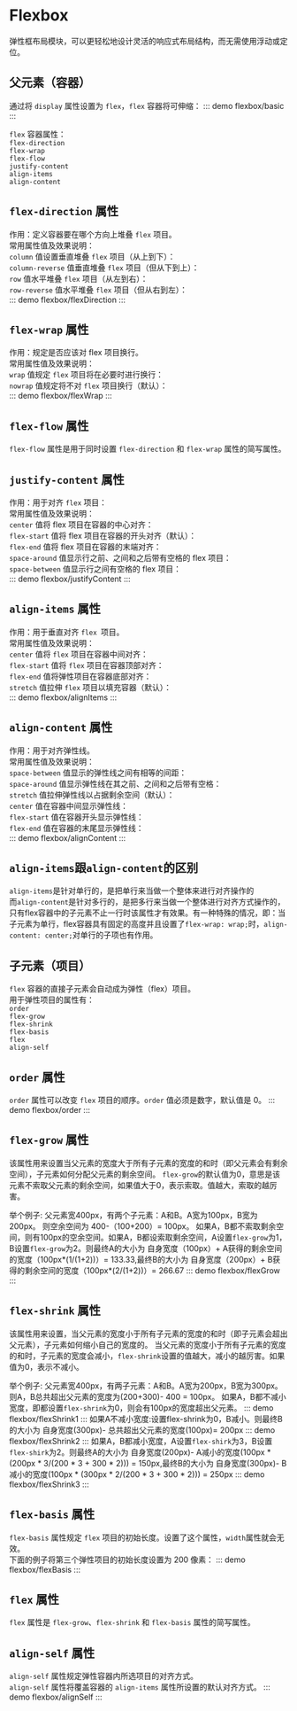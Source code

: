 # Flexbox
弹性框布局模块，可以更轻松地设计灵活的响应式布局结构，而无需使用浮动或定位。

## 父元素（容器）
通过将 `display` 属性设置为 `flex`，`flex` 容器将可伸缩：
::: demo
flexbox/basic
:::

`flex` 容器属性：<br>
`flex-direction`<br>
`flex-wrap`<br>
`flex-flow`<br>
`justify-content`<br>
`align-items`<br>
`align-content`<br>

## `flex-direction` 属性
作用：定义容器要在哪个方向上堆叠 `flex` 项目。<br>
常用属性值及效果说明：<br>
`column` 值设置垂直堆叠 `flex` 项目（从上到下）：<br>
`column-reverse` 值垂直堆叠 `flex` 项目（但从下到上）：<br>
`row` 值水平堆叠 `flex` 项目（从左到右）：<br>
`row-reverse` 值水平堆叠 `flex` 项目（但从右到左）：<br>
::: demo
flexbox/flexDirection
:::

## `flex-wrap` 属性
作用：规定是否应该对 flex 项目换行。<br>
常用属性值及效果说明：<br>
`wrap` 值规定 `flex` 项目将在必要时进行换行：<br>
`nowrap` 值规定将不对 `flex` 项目换行（默认）：<br>
::: demo
flexbox/flexWrap
:::

## `flex-flow` 属性
`flex-flow` 属性是用于同时设置 `flex-direction` 和 `flex-wrap` 属性的简写属性。

## `justify-content` 属性
作用：用于对齐 `flex` 项目：<br>
常用属性值及效果说明：<br>
`center` 值将 flex 项目在容器的中心对齐：<br>
`flex-start` 值将 flex 项目在容器的开头对齐（默认）：<br>
`flex-end` 值将 flex 项目在容器的末端对齐：<br>
`space-around` 值显示行之前、之间和之后带有空格的 flex 项目：<br>
`space-between` 值显示行之间有空格的 flex 项目：<br>
::: demo
flexbox/justifyContent
:::

## `align-items` 属性
作用：用于垂直对齐 `flex `项目。<br>
常用属性值及效果说明：<br>
`center` 值将 `flex` 项目在容器中间对齐：<br>
`flex-start` 值将 `flex` 项目在容器顶部对齐：<br>
`flex-end` 值将弹性项目在容器底部对齐：<br>
`stretch` 值拉伸 `flex` 项目以填充容器（默认）：<br>
::: demo
flexbox/alignItems
:::

## `align-content` 属性
作用：用于对齐弹性线。<br>
常用属性值及效果说明：<br>
`space-between` 值显示的弹性线之间有相等的间距：<br>
`space-around` 值显示弹性线在其之前、之间和之后带有空格：<br>
`stretch` 值拉伸弹性线以占据剩余空间（默认）：<br>
`center` 值在容器中间显示弹性线：<br>
`flex-start` 值在容器开头显示弹性线：<br>
`flex-end` 值在容器的末尾显示弹性线：<br>
::: demo
flexbox/alignContent
:::

## `align-items`跟`align-content`的区别
`align-items`是针对单行的，是把单行来当做一个整体来进行对齐操作的<br>
而`align-content`是针对多行的，是把多行来当做一个整体进行对齐方式操作的，只有flex容器中的子元素不止一行时该属性才有效果。有一种特殊的情况，即：当子元素为单行，flex容器具有固定的高度并且设置了`flex-wrap: wrap;`时，`align-content: center;`对单行的子项也有作用。

## 子元素（项目）
`flex` 容器的直接子元素会自动成为弹性（flex）项目。<br>
用于弹性项目的属性有：<br>
`order`<br>
`flex-grow`<br>
`flex-shrink`<br>
`flex-basis`<br>
`flex`<br>
`align-self`<br>

## `order` 属性
`order` 属性可以改变 `flex` 项目的顺序。`order` 值必须是数字，默认值是 0。
::: demo
flexbox/order
:::

## `flex-grow` 属性
该属性用来设置当父元素的宽度大于所有子元素的宽度的和时（即父元素会有剩余空间），子元素如何分配父元素的剩余空间。 `flex-grow`的默认值为0，意思是该元素不索取父元素的剩余空间，如果值大于0，表示索取。值越大，索取的越厉害。<br>

举个例子: 父元素宽400px，有两个子元素：A和B。A宽为100px，B宽为200px。 则空余空间为 400-（100+200）= 100px。 如果A，B都不索取剩余空间，则有100px的空余空间。如果A，B都设索取剩余空间，A设置`flex-grow`为1，B设置`flex-grow`为2。则最终A的大小为 自身宽度（100px）+ A获得的剩余空间的宽度（100px*(1/(1+2))）= 133.33,最终B的大小为 自身宽度（200px）+ B获得的剩余空间的宽度（100px*(2/(1+2))）= 266.67
::: demo
flexbox/flexGrow
:::

## `flex-shrink` 属性
该属性用来设置，当父元素的宽度小于所有子元素的宽度的和时（即子元素会超出父元素），子元素如何缩小自己的宽度的。 当父元素的宽度小于所有子元素的宽度的和时，子元素的宽度会减小，`flex-shrink`设置的值越大，减小的越厉害。如果值为0，表示不减小。<br>

举个例子: 父元素宽400px，有两子元素：A和B。A宽为200px，B宽为300px。 则A，B总共超出父元素的宽度为(200+300)- 400 = 100px。 如果A，B都不减小宽度，即都设置`flex-shrink`为0，则会有100px的宽度超出父元素。
::: demo
flexbox/flexShrink1
:::
如果A不减小宽度:设置flex-shrink为0，B减小。则最终B的大小为 自身宽度(300px)- 总共超出父元素的宽度(100px)= 200px
::: demo
flexbox/flexShrink2
:::
如果A，B都减小宽度，A设置`flex-shirk`为3，B设置`flex-shirk`为2。则最终A的大小为 自身宽度(200px)- A减小的宽度(100px * (200px * 3/(200 * 3 + 300 * 2))) = 150px,最终B的大小为 自身宽度(300px)- B减小的宽度(100px * (300px * 2/(200 * 3 + 300 * 2))) = 250px
::: demo
flexbox/flexShrink3
:::

## `flex-basis` 属性
`flex-basis` 属性规定 `flex` 项目的初始长度。设置了这个属性，`width`属性就会无效。<br>
下面的例子将第三个弹性项目的初始长度设置为 200 像素：
::: demo
flexbox/flexBasis
:::

## `flex` 属性
`flex` 属性是 `flex-grow`、`flex-shrink` 和 `flex-basis` 属性的简写属性。


## `align-self` 属性
`align-self` 属性规定弹性容器内所选项目的对齐方式。<br>
`align-self` 属性将覆盖容器的 `align-items` 属性所设置的默认对齐方式。
::: demo
flexbox/alignSelf
:::




